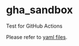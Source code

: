 # gha_sandbox
Test for GitHub Actions

Please refer to [yaml files](https://github.com//github_actions_sandbox/tree/main/.github/workflows).
